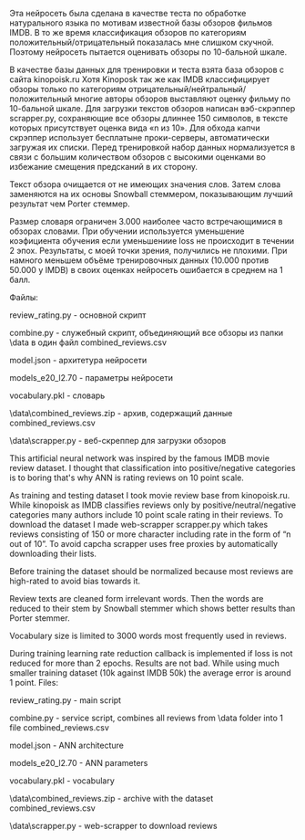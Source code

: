 Эта нейросеть была сделана в качестве теста по обработке натурального языка по мотивам известной базы обзоров фильмов IMDB. В то же время классификация обзоров по категориям положительный/отрицательный показалась мне слишком скучной. Поэтому нейросеть пытается оценивать обзоры по 10-бальной шкале.

В качестве базы данных для тренировки и теста взята база обзоров с сайта kinopoisk.ru Хотя Kinoposk так же как IMDB классифицирует обзоры только по категориям отрицательный/нейтральный/положительный многие авторы обзоров выставляют оценку фильму по 10-бальной шкале. Для загрузки текстов обзоров написан вэб-скрэппер scrapper.py, сохраняющие все обзоры длиннее 150 символов, в тексте которых присутствует оценка вида «n из 10». Для обхода капчи скрэппер использует бесплатыне проки-серверы, автоматически загружая их списки.
Перед тренировкой набор данных нормализуется в связи с большим количеством обзоров с высокими оценками во избежание смещения предсканий в их сторону.

Текст обзора очищается от не имеющих значения слов. Затем слова заменяются на их основы Snowball стеммером, показывающим лучший результат чем Porter стеммер.

Размер словаря ограничен 3.000 наиболее часто встречающимися в обзорах словами.
При обучении используется уменьшение коэфициента обучения если уменьшениие loss не происходит в течении 2 эпох.
Результаты, с моей точки зрения, получились не плохими. При намного меньшем объёме тренировочных данных (10.000 против 50.000 у IMDB) в своих оценках нейросеть ошибается в среднем на 1 балл.

Файлы:

review_rating.py - основной скрипт

combine.py - служебный скрипт, объединяющий все обзоры из папки \data в один файл combined_reviews.csv

model.json - архитетура нейросети

models_e20_l2.70 - параметры нейросети

vocabulary.pkl - словарь

\data\combined_reviews.zip - архив, содержащий данные combined_reviews.csv

\data\scrapper.py - веб-скреппер для загрузки обзоров



This artificial neural network was inspired by the famous IMDB movie review dataset. I thought that classification into positive/negative categories is to boring that's why ANN is rating reviews on 10 point scale.

As training and testing dataset I took movie review base from kinopoisk.ru. While kinopoisk as IMDB classifies reviews only by positive/neutral/negative categories many authors include 10 point scale rating in their reviews. To download the dataset I made web-scrapper scrapper.py which takes reviews consisting of 150 or more character including rate in the form of  “n out of 10”. To avoid capcha scrapper uses free proxies by automatically downloading their lists.

Before training the dataset should be normalized because most reviews are high-rated to avoid bias towards it.

Review texts are cleaned form irrelevant words. Then the words are reduced to their stem by Snowball stemmer which shows better results than Porter stemmer.

Vocabulary size is limited to 3000 words most frequently used in reviews.

During training learning rate reduction callback is implemented if loss is not reduced for more than 2 epochs.
Results are not bad. While using much smaller training dataset (10k against IMDB 50k) the average error is around 1 point.
Files:

review_rating.py - main script

combine.py - service script, combines all reviews from \data folder into 1 file combined_reviews.csv

model.json - ANN architecture

models_e20_l2.70 - ANN parameters 

vocabulary.pkl - vocabulary

\data\combined_reviews.zip - archive with the dataset combined_reviews.csv

\data\scrapper.py - web-scrapper to download reviews

